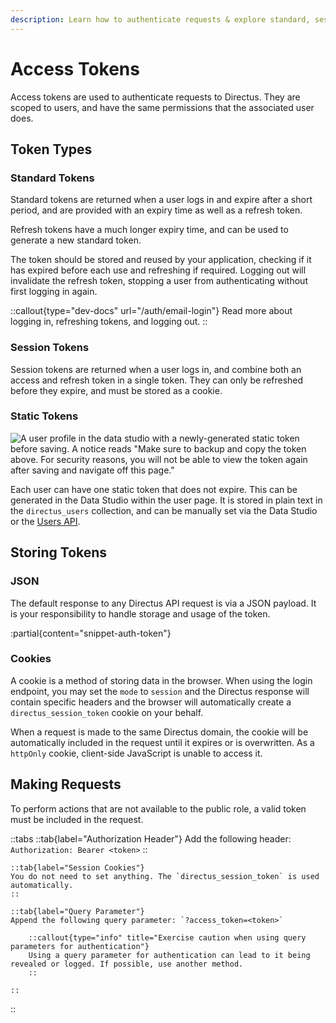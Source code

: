 ```yaml
---
description: Learn how to authenticate requests & explore standard, session, and static token types.
---
```


# Access Tokens

Access tokens are used to authenticate requests to Directus. They are scoped to users, and have the same permissions that the associated user does.

## Token Types

### Standard Tokens

Standard tokens are returned when a user logs in and expire after a short period, and are provided with an expiry time as well as a refresh token.

Refresh tokens have a much longer expiry time, and can be used to generate a new standard token.

The token should be stored and reused by your application, checking if it has expired before each use and refreshing if required. Logging out will invalidate the refresh token, stopping a user from authenticating without first logging in again.

::callout{type="dev-docs" url="/auth/email-login"}
Read more about logging in, refreshing tokens, and logging out.
::

### Session Tokens

Session tokens are returned when a user logs in, and combine both an access and refresh token in a single token. They can only be refreshed before they expire, and must be stored as a cookie.

### Static Tokens

![A user profile in the data studio with a newly-generated static token before saving. A notice reads "Make sure to backup and copy the token above. For security reasons, you will not be able to view the token again after saving and navigate off this page."](https://product-team.directus.app/assets/0df2a7cc-53c8-4f89-acee-476caf877270.png)

Each user can have one static token that does not expire. This can be generated in the Data Studio within the user page. It is stored in plain text in the `directus_users` collection, and can be manually set via the Data Studio or the [Users API](/api#tag/users).

## Storing Tokens

### JSON

The default response to any Directus API request is via a JSON payload. It is your responsibility to handle storage and usage of the token.

:partial{content="snippet-auth-token"}

### Cookies

A cookie is a method of storing data in the browser. When using the login endpoint, you may set the `mode` to `session` and the Directus response will contain specific headers and the browser will automatically create a `directus_session_token` cookie on your behalf.

When a request is made to the same Directus domain, the cookie will be automatically included in the request until it expires or is overwritten. As a `httpOnly` cookie, client-side JavaScript is unable to access it.

## Making Requests

To perform actions that are not available to the public role, a valid token must be included in the request.

::tabs
    ::tab{label="Authorization Header"}
    Add the following header: `Authorization: Bearer <token>`
    ::

    ::tab{label="Session Cookies"}
    You do not need to set anything. The `directus_session_token` is used automatically.
    ::

    ::tab{label="Query Parameter"}
    Append the following query parameter: `?access_token=<token>`

    	::callout{type="info" title="Exercise caution when using query parameters for authentication"}
    	Using a query parameter for authentication can lead to it being revealed or logged. If possible, use another method.
    	::

    ::

::
